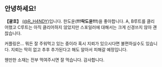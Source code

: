 ## 안녕하세요!

**【괄호】** [(@R_H4NDY)](https://twitter.com/R_H4NDY)입니다. 한도윤(**!!!락도윤!!!**)을 좋아합니다. A, B루트를 클리어했고 C루트는 아직 클리어하지 않았지만 스포일러에 대해서는 크게 신경쓰지 않아 괜찮습니다.

커플링은... 뭐든 잘 주워먹고 있는 중이라 혹시 지뢰가 있으시다면 불편하실수도 있습니다. 지뢰는 딱히 없고 추후 추가된다고 해도 알아서 피해갈 예정입니다.

웬만한 소재는 전부 먹여주시면 잘 먹습니다. 감사합니다.
